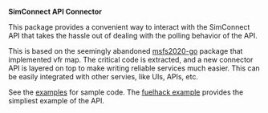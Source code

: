 **SimConnect API Connector**

This package provides a convenient way to interact with the SimConnect API that takes the hassle out of dealing with the polling behavior of the API.

This is based on the seemingly abandoned [msfs2020-go](https://github.com/lian/msfs2020-go) package that implemented vfr map. The critical code is extracted, and a new connector API is layered on top to make writing reliable services much easier. This can be easily integrated with other servies, like UIs, APIs, etc. 

See the [examples](examples) for sample code. The [fuelhack example](examples/fuelhack/) provides the simpliest example of the API. 